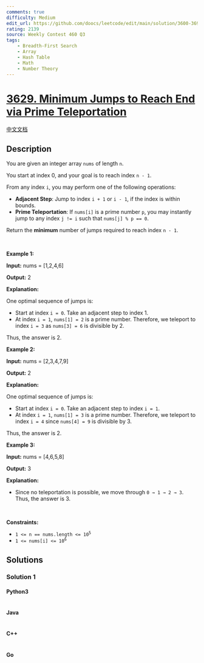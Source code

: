 ```yaml
---
comments: true
difficulty: Medium
edit_url: https://github.com/doocs/leetcode/edit/main/solution/3600-3699/3629.Minimum%20Jumps%20to%20Reach%20End%20via%20Prime%20Teleportation/README_EN.md
rating: 2139
source: Weekly Contest 460 Q3
tags:
    - Breadth-First Search
    - Array
    - Hash Table
    - Math
    - Number Theory
---
```


<!-- problem:start -->

# [3629. Minimum Jumps to Reach End via Prime Teleportation](https://leetcode.com/problems/minimum-jumps-to-reach-end-via-prime-teleportation)

[中文文档](/solution/3600-3699/3629.Minimum%20Jumps%20to%20Reach%20End%20via%20Prime%20Teleportation/README.md)

## Description

<!-- description:start -->

<p>You are given an integer array <code>nums</code> of length <code>n</code>.</p>

<p>You start at index 0, and your goal is to reach index <code>n - 1</code>.</p>

<p>From any index <code>i</code>, you may perform one of the following operations:</p>

<ul>
	<li><strong>Adjacent Step</strong>: Jump to index <code>i + 1</code> or <code>i - 1</code>, if the index is within bounds.</li>
	<li><strong>Prime Teleportation</strong>: If <code>nums[i]</code> is a <span data-keyword="prime-number">prime number</span> <code>p</code>, you may instantly jump to any index <code>j != i</code> such that <code>nums[j] % p == 0</code>.</li>
</ul>

<p>Return the <strong>minimum</strong> number of jumps required to reach index <code>n - 1</code>.</p>

<p>&nbsp;</p>
<p><strong class="example">Example 1:</strong></p>

<div class="example-block">
<p><strong>Input:</strong> <span class="example-io">nums = [1,2,4,6]</span></p>

<p><strong>Output:</strong> <span class="example-io">2</span></p>

<p><strong>Explanation:</strong></p>

<p>One optimal sequence of jumps is:</p>

<ul>
	<li>Start at index <code>i = 0</code>. Take an adjacent step to index 1.</li>
	<li>At index <code>i = 1</code>, <code>nums[1] = 2</code> is a prime number. Therefore, we teleport to index <code>i = 3</code> as <code>nums[3] = 6</code> is divisible by 2.</li>
</ul>

<p>Thus, the answer is 2.</p>
</div>

<p><strong class="example">Example 2:</strong></p>

<div class="example-block">
<p><strong>Input:</strong> <span class="example-io">nums = [2,3,4,7,9]</span></p>

<p><strong>Output:</strong> <span class="example-io">2</span></p>

<p><strong>Explanation:</strong></p>

<p>One optimal sequence of jumps is:</p>

<ul>
	<li>Start at index <code>i = 0</code>. Take an adjacent step to index <code>i = 1</code>.</li>
	<li>At index <code>i = 1</code>, <code>nums[1] = 3</code> is a prime number. Therefore, we teleport to index <code>i = 4</code> since <code>nums[4] = 9</code> is divisible by 3.</li>
</ul>

<p>Thus, the answer is 2.</p>
</div>

<p><strong class="example">Example 3:</strong></p>

<div class="example-block">
<p><strong>Input:</strong> <span class="example-io">nums = [4,6,5,8]</span></p>

<p><strong>Output:</strong> <span class="example-io">3</span></p>

<p><strong>Explanation:</strong></p>

<ul>
	<li>Since no teleportation is possible, we move through <code>0 &rarr; 1 &rarr; 2 &rarr; 3</code>. Thus, the answer is 3.</li>
</ul>
</div>

<p>&nbsp;</p>
<p><strong>Constraints:</strong></p>

<ul>
	<li><code>1 &lt;= n == nums.length &lt;= 10<sup>5</sup></code></li>
	<li><code>1 &lt;= nums[i] &lt;= 10<sup>6</sup></code></li>
</ul>

<!-- description:end -->

## Solutions

<!-- solution:start -->

### Solution 1

<!-- tabs:start -->

#### Python3

```python

```

#### Java

```java

```

#### C++

```cpp

```

#### Go

```go

```

<!-- tabs:end -->

<!-- solution:end -->

<!-- problem:end -->
